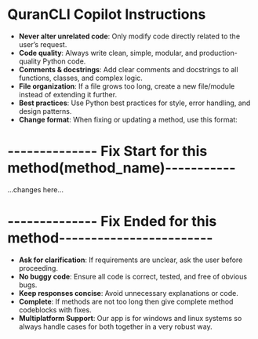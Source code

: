 # QuranCLI Copilot Instructions

- **Never alter unrelated code**: Only modify code directly related to the user’s request.
- **Code quality**: Always write clean, simple, modular, and production-quality Python code.
- **Comments & docstrings**: Add clear comments and docstrings to all functions, classes, and complex logic.
- **File organization**: If a file grows too long, create a new file/module instead of extending it further.
- **Best practices**: Use Python best practices for style, error handling, and design patterns.
- **Change format**: When fixing or updating a method, use this format:

# -------------- Fix Start for this method(method_name)-----------
...changes here...
# -------------- Fix Ended for this method------------------------


- **Ask for clarification**: If requirements are unclear, ask the user before proceeding.
- **No buggy code**: Ensure all code is correct, tested, and free of obvious bugs.
- **Keep responses concise**: Avoid unnecessary explanations or code.
- **Complete**: If methods are not too long then give complete method codeblocks with fixes.
- **Multiplatform Support**: Our app is for windows and linux systems so always handle cases for both together in a very robust way.